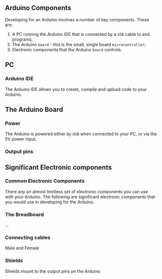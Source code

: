 ## Arduino Components

Developing for an Arduino involves a number of key components. These are:

1. A PC running the Arduino IDE that is connected by a `USB` cable to and programs,
1. The Arduino `board` - this is the small, single board `microcontroller`;
1. Electronic components that the Arduino `board` controls.

## PC

### Arduino IDE

The Arduino IDE allows you to create, compile and upload code to your Arduino.

## The Arduino Board

### Power

The Arduino is powered either by `USB` when connected to your PC, or via the 5V power input.

### Output pins

## Significant Electronic components


### Common Electronic Components

There any an almost limitless set of electronic components you can use with your Arduino. The following are significant electronic components that you would use in developing for the Arduino.

### The Breadboard

...

### Connecting cables

Male and Female

### Shields

Shields mount to the output pins on the Arduino

